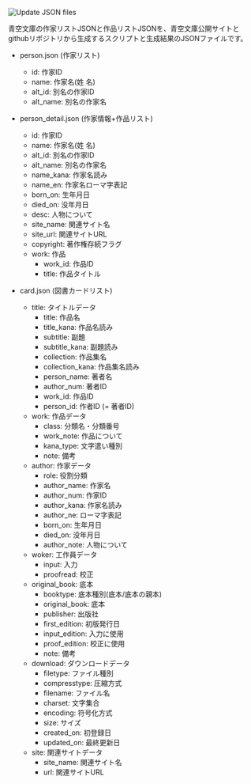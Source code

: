 ![Update JSON files](https://github.com/takahashim/aozora_json_scrape/workflows/Update%20JSON%20files/badge.svg)

青空文庫の作家リストJSONと作品リストJSONを、青空文庫公開サイトとgithubリポジトリから生成するスクリプトと生成結果のJSONファイルです。

* person.json (作家リスト)
    * id: 作家ID
    * name: 作家名(姓 名)
    * alt_id: 別名の作家ID
    * alt_name: 別名の作家名

* person_detail.json (作家情報+作品リスト)
    * id: 作家ID
    * name: 作家名(姓 名)
    * alt_id: 別名の作家ID
    * alt_name: 別名の作家名
    * name_kana: 作家名読み
    * name_en: 作家名ローマ字表記
    * born_on: 生年月日
    * died_on: 没年月日
    * desc: 人物について
    * site_name: 関連サイト名
    * site_url: 関連サイトURL
    * copyright: 著作権存続フラグ
    * work: 作品
        * work_id: 作品ID
        * title: 作品タイトル

* card.json (図書カードリスト)
    * title: タイトルデータ
      * title: 作品名
      * title_kana: 作品名読み
      * subtitle: 副題
      * subtitle_kana: 副題読み
      * collection: 作品集名
      * collection_kana: 作品集名読み
      * person_name: 著者名
      * author_num: 著者ID
      * work_id: 作品ID
      * person_id: 作者ID (= 著者ID)
    * work: 作品データ
      * class: 分類名・分類番号
      * work_note: 作品について
      * kana_type: 文字遣い種別
      * note: 備考
    * author: 作家データ
      * role: 役割分類
      * author_name: 作家名
      * author_num: 作家ID
      * author_kana: 作家名読み
      * author_ne: ローマ字表記
      * born_on: 生年月日
      * died_on: 没年月日
      * author_note: 人物について
    * woker: 工作員データ
        * input: 入力
        * proofread: 校正
    * original_book: 底本
        * booktype: 底本種別(底本/底本の親本)
        * original_book: 底本
        * publisher: 出版社
        * first_edition: 初版発行日
        * input_edition: 入力に使用
        * proof_edition: 校正に使用
        * note: 備考
    * download: ダウンロードデータ
        * filetype: ファイル種別
        * compresstype: 圧縮方式
        * filename: ファイル名
        * charset: 文字集合
        * encoding: 符号化方式
        * size: サイズ
        * created_on: 初登録日
        * updated_on: 最終更新日
    * site: 関連サイトデータ
        * site_name: 関連サイト名
        * url: 関連サイトURL
